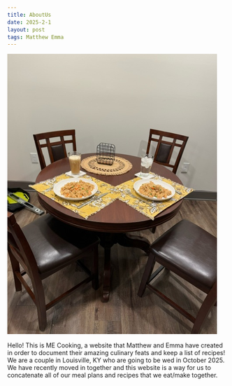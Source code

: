 ```yaml
---
title: AboutUs
date: 2025-2-1
layout: post
tags: Matthew Emma
---
```


<img src="/assets/DinnerTable.jpeg" alt="DinnerTable.jpeg">

Hello! This is ME Cooking, a website that Matthew and Emma have created in order to document their amazing culinary feats and keep a list of recipes!
We are a couple in Louisville, KY who are going to be wed in October 2025. We have recently moved in together and this website is a way for us to concatenate all of our meal plans and recipes that we eat/make together.
